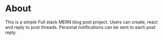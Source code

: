 # About
This is a simple Full stack MERN blog post project. Users can create, react and reply to post threads. Personal notifications can be sent to each post reply.